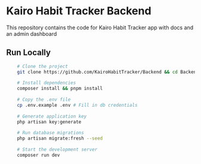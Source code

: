 # Kairo Habit Tracker Backend

This repository contains the code for Kairo Habit Tracker app with docs and an admin dashboard

## Run Locally

```bash
    # Clone the project
    git clone https://github.com/KairoHabitTracker/Backend && cd Backend
    
    # Install dependencies
    composer install && pnpm install
    
    # Copy the .env file
    cp .env.example .env # Fill in db credentials
    
    # Generate application key
    php artisan key:generate
    
    # Run database migrations
    php artisan migrate:fresh --seed
    
    # Start the development server
    composer run dev
```
